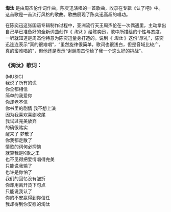

**淘汰** 是由周杰伦作词作曲，陈奕迅演唱的一首歌曲，收录在专辑《认了吧》中。这首歌是一首流行风格的歌曲。歌曲展现了陈奕迅高超的唱功。

在陈奕迅这张国语专辑制作过程中，亚洲流行天王周杰伦在一次偶遇里，主动拿出自己早已准备好的全新词曲创作《 _淘汰_
》给陈奕迅，歌中所描绘的个性与态度，一听就知道是周杰伦特意为陈奕迅量身打造的。说到《 _淘汰_
》这份“厚礼”，陈奕迅连连表示“真的很难唱”，“虽然旋律很简单，歌词也很浅白，但是音域比较广，真的蛮难唱的”，但他还是表示“谢谢周杰伦给了我一个这么好的挑战”。

### 《淘汰》歌词：

(MUSIC)  
我说了所有的谎  
你全都相信  
简单的我爱你  
你却老不信  
你书里的剧情 我不想上演  
因为我喜欢喜剧收尾  
我试过完美放弃  
的确很踏实  
醒来了 梦散了  
你我都走散了  
情歌的词何必押韵  
就算我是K歌之王  
也不见得把爱情唱得完美  
只能说我输了  
也许是你怕了  
我们的回忆没有皱折  
你却用离开烫下句点  
只能说我认了  
你的不安赢得到你信任  
我却得到你安慰的淘汰

